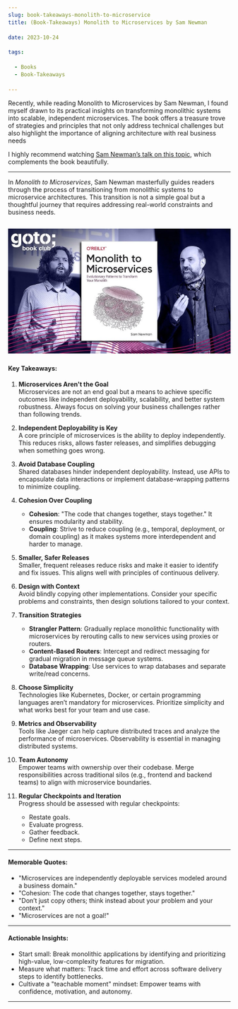 ```yaml
--- 
slug: book-takeaways-monolith-to-microservice
title: (Book-Takeaways) Monolith to Microservices by Sam Newman

date: 2023-10-24

tags: 

  - Books
  - Book-Takeaways

--- 
```





Recently, while reading Monolith to Microservices by Sam Newman, I found myself drawn to its practical insights on transforming monolithic systems into scalable, independent microservices. The book offers a treasure trove of strategies and principles that not only address technical challenges but also highlight the importance of aligning architecture with real business needs

I highly recommend watching [Sam Newman’s talk on this topic](https://www.youtube.com/watch?v=GBTdnfD6s5Q&ab_channel=GOTOConferences), which complements the book beautifully.

---

In *Monolith to Microservices*, Sam Newman masterfully guides readers through the process of transitioning from monolithic systems to microservice architectures. This transition is not a simple goal but a thoughtful journey that requires addressing real-world constraints and business needs.


![](image.png)
---

#### Key Takeaways:

1. **Microservices Aren't the Goal**  
   Microservices are not an end goal but a means to achieve specific outcomes like independent deployability, scalability, and better system robustness. Always focus on solving your business challenges rather than following trends.

2. **Independent Deployability is Key**  
   A core principle of microservices is the ability to deploy independently. This reduces risks, allows faster releases, and simplifies debugging when something goes wrong.

3. **Avoid Database Coupling**  
   Shared databases hinder independent deployability. Instead, use APIs to encapsulate data interactions or implement database-wrapping patterns to minimize coupling.

4. **Cohesion Over Coupling**  
   - **Cohesion**: "The code that changes together, stays together." It ensures modularity and stability.
   - **Coupling**: Strive to reduce coupling (e.g., temporal, deployment, or domain coupling) as it makes systems more interdependent and harder to manage.

5. **Smaller, Safer Releases**  
   Smaller, frequent releases reduce risks and make it easier to identify and fix issues. This aligns well with principles of continuous delivery.

6. **Design with Context**  
   Avoid blindly copying other implementations. Consider your specific problems and constraints, then design solutions tailored to your context.

7. **Transition Strategies**  
   - **Strangler Pattern**: Gradually replace monolithic functionality with microservices by rerouting calls to new services using proxies or routers.
   - **Content-Based Routers**: Intercept and redirect messaging for gradual migration in message queue systems.
   - **Database Wrapping**: Use services to wrap databases and separate write/read concerns.

8. **Choose Simplicity**  
   Technologies like Kubernetes, Docker, or certain programming languages aren’t mandatory for microservices. Prioritize simplicity and what works best for your team and use case.

9. **Metrics and Observability**  
   Tools like Jaeger can help capture distributed traces and analyze the performance of microservices. Observability is essential in managing distributed systems.

10. **Team Autonomy**  
    Empower teams with ownership over their codebase. Merge responsibilities across traditional silos (e.g., frontend and backend teams) to align with microservice boundaries.

11. **Regular Checkpoints and Iteration**  
    Progress should be assessed with regular checkpoints:
    - Restate goals.
    - Evaluate progress.
    - Gather feedback.
    - Define next steps.

---

#### Memorable Quotes:
- "Microservices are independently deployable services modeled around a business domain."
- "Cohesion: The code that changes together, stays together."
- "Don’t just copy others; think instead about your problem and your context."
- "Microservices are not a goal!"

---

#### Actionable Insights:
- Start small: Break monolithic applications by identifying and prioritizing high-value, low-complexity features for migration.
- Measure what matters: Track time and effort across software delivery steps to identify bottlenecks.
- Cultivate a "teachable moment" mindset: Empower teams with confidence, motivation, and autonomy.

---